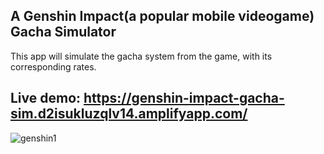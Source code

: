 ## A Genshin Impact(a popular mobile videogame) Gacha Simulator

This app will simulate the gacha system from the game, with its corresponding rates.

## Live demo: https://genshin-impact-gacha-sim.d2isukluzqlv14.amplifyapp.com/

![genshin1](https://user-images.githubusercontent.com/8799412/130685773-a21227dc-0233-4ec9-8599-0720b46e13f9.png)

